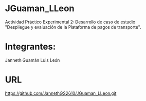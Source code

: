 # JGuaman_LLeon

Actividad Práctico Experimental 2: Desarrollo de caso de estudio "Despliegue y evaluación de la Plataforma de pagos de transporte".

# Integrantes: 

Janneth Guamán
Luis León

# URL

https://github.com/JannethGS2610/JGuaman_LLeon.git
